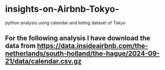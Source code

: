 # insights-on-Airbnb-Tokyo-
python analysis using calendar and listing dataset of Tokyo 
## For the following analysis I have download the data from https://data.insideairbnb.com/the-netherlands/south-holland/the-hague/2024-09-21/data/calendar.csv.gz
